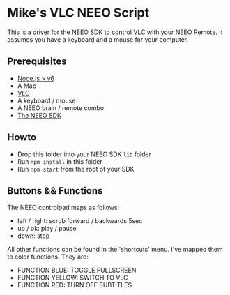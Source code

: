 # Mike's VLC NEEO Script
This is a driver for the NEEO SDK to control VLC with your NEEO Remote. It assumes you have a keyboard and a mouse for your computer. 

## Prerequisites
* [Node.js > v6](http://nodejs.org)
* A Mac
* [VLC](https://www.videolan.org/vlc/index.html)
* A keyboard / mouse
* A NEEO brain / remote combo
* [The NEEO SDK](https://github.com/NEEOInc/neeo-sdk)

## Howto
* Drop this folder into your NEEO SDK `lib` folder
* Run `npm install` in this folder
* Run `npm start` from the root of your SDK
 
## Buttons && Functions
The NEEO controlpad maps as follows:
* left / right: scrub forward / backwards 5sec
* up / ok: play / pause
* down: stop

All other functions can be found in the 'shortcuts' menu. I've mapped them to color functions. They are:
* FUNCTION BLUE:   TOGGLE FULLSCREEN
* FUNCTION YELLOW: SWITCH TO VLC
* FUNCTION RED:    TURN OFF SUBTITLES